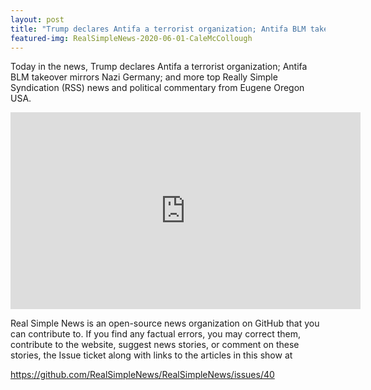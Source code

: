 ```yaml
---
layout: post
title: "Trump declares Antifa a terrorist organization; Antifa BLM takeover mirrors Nazi Germany"
featured-img: RealSimpleNews-2020-06-01-CaleMcCollough
---
```


Today in the news, Trump declares Antifa a terrorist organization; Antifa BLM takeover mirrors Nazi Germany; and more top Really Simple Syndication (RSS) news and political commentary from Eugene Oregon USA.

<iframe width="560" height="315" src="https://www.youtube.com/embed/b88f93P-vSE" frameborder="0" allow="accelerometer; autoplay; encrypted-media; gyroscope; picture-in-picture" allowfullscreen></iframe>

Real Simple News is an open-source news organization on GitHub that you can contribute to. If you find any factual errors, you may correct them, contribute to the website, suggest news stories, or comment on these stories, the Issue ticket along with links to the articles in this show at 

<https://github.com/RealSimpleNews/RealSimpleNews/issues/40>
